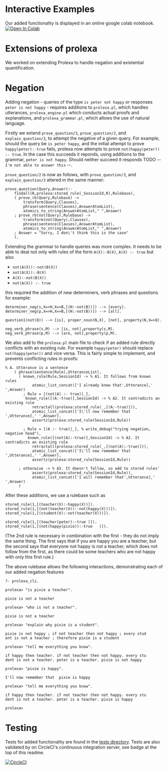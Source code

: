 # Interactive Examples
Our added functionality is displayed in an online google colab notebook. [![Open In Colab](https://colab.research.google.com/assets/colab-badge.svg)](https://colab.research.google.com/github/mattclifford1/ComputationalLogic/blob/prolexa-plus/Prolexa_Plus_Demo_Notebook.ipynb)

# Extensions of prolexa

We worked on extending Prolexa to handle negation and existential quantification.

# Negation

Adding negation - queries of the type `is peter not happy` or responses `peter is not happy` - requires additions to `prolexa.pl`, which handles utterances, `prolexa_engine.pl` which conducts actual proofs and explanations, and `prolexa_grammar.pl`, which allows the use of natural language.

Firstly we extend `prove_question/3`, `prove_question/2`, and `explain_question/3`, to attempt the negative of a given query. For example, should the query be `is peter happy`, and the initial attempt to prove `happy(peter):-true` fails, prolexa now attempts to prove `not(happy(peter)) :- true`. In the case this succeeds it reponds, using additions to the grammar, `peter is not happy`. Should neither succeed it responds TODO --  `I'm not able to answer this` --.

`prove_question/2` is now as follows, with `prove_question/3`, and `explain_question/3` altered in the same manner:

```
prove_question(Query,Answer):-
	findall(R,prolexa:stored_rule(_SessionId,R),Rulebase),
	( prove_rb(Query,Rulebase) ->
		transform(Query,Clauses),
		phrase(sentence(Clauses),AnswerAtomList),
		atomics_to_string(AnswerAtomList," ",Answer)
	; prove_rb(not(Query),Rulebase) ->
		transform(not(Query),Clauses),
		phrase(sentence(Clauses),AnswerAtomList),
		atomics_to_string(AnswerAtomList," ",Answer)
	; Answer = "Sorry, I don\'t think this is the case"
	).
```

Extending the grammar to handle queries was more complex. It needs to be able to deal not only with rules of the form `A(X):-B(X)`, `A(X) :- true` but also

- `not(A(X)):-not(B(X))`
- `not(A(X)):-B(X)`
- `A(X):-not(B(X))`
- `not(A(X)) :- true`

this required the addition of new determiners, verb phrases and questions for example:

```
determiner_neg(s,X=>H,X=>B,[(H:-not(B))]) --> [every].
determiner_neg(p,X=>H,X=>B,[(H:-not(B))]) --> [all].

question1(not(Q)) --> [is], proper_noun(N,X), [not], property(N,X=>Q).

neg_verb_phrase(s,M) --> [is, not],property(s,M).
neg_verb_phrase(p,M) --> [are, not],property(p,M).

```

We also add to the `prolexa.pl` main file to check if an added rule directly conflicts with an existing rule. For example `happy(peter)` should replace `not(happy(peter))` and vice versa. This is fairly simple to implement, and prevents conflicting rules in proofs:

```
% A. Utterance is a sentence
	( phrase(sentence(Rule),UtteranceList),
	  ( known_rule(Rule,SessionId) -> % A1. It follows from known rules
			atomic_list_concat(['I already knew that',Utterance],' ',Answer)
		; Rule = [(not(A) :- true)|_],
		 known_rule([(A:-true)],SessionId) -> % A2. It contradicts an existing rule
			retractall(prolexa:stored_rule(_,[(A:-true)])),
			atomic_list_concat(['I\'ll now remember that ',Utterance],' ',Answer),
			assertz(prolexa:stored_rule(SessionId,Rule))

		; Rule = [(A :- true)|_], % write_debug("trying negation, negative head"),
		  known_rule([(not(A):-true)],SessionId) -> % A2. It contradicts an existing rule
			retractall(prolexa:stored_rule(_,[(not(A):-true)])),
			atomic_list_concat(['I\'ll now remember that ',Utterance],' ',Answer),
			assertz(prolexa:stored_rule(SessionId,Rule))

	  ; otherwise -> % A3. It doesn't follow, so add to stored rules'
			assertz(prolexa:stored_rule(SessionId,Rule)),
			atomic_list_concat(['I will remember that',Utterance],' ',Answer)
	  )
```

After these additions, we use a rulebase such as

```
stored_rule(1,[(teacher(X):-happy(X))]).
stored_rule(1,[(not(teacher(X)):-not(happy(X)))]).
stored_rule(1,[(student(X):-not(teacher(X)))]).

stored_rule(1,[(teacher(peter):-true )]).
stored_rule(1,[(not(happy(pixie)):-true   )]).
```

(The 2nd rule is necessary in combination with the first - they do not imply the same thing. The first says that if you are happy you are a teacher, but the second says that everyone not happy is not a teacher, which does not follow from the first, as there could be some teachers who are not happy with only this first rule.)

The above rulebase allows the following interactions, demonstrating each of our added negation features

```
?- prolexa_cli.

prolexa> "is pixie a teacher".

pixie is not a teacher

prolexa> "who is not a teacher".

pixie is not a teacher

prolexa> "explain why pixie is a student".

pixie is not happy ; if not teacher then not happy ; every stud
ent is not a teacher ; therefore pixie is a student

prolexa> "tell me everything you know".

if happy then teacher. if not teacher then not happy. every stu
dent is not a teacher. peter is a teacher. pixie is not happy

prolexa> "pixie is happy".

I'll now remember that  pixie is happy

prolexa> "tell me everything you know".

if happy then teacher. if not teacher then not happy. every stu
dent is not a teacher. peter is a teacher. pixie is happy

prolexa>
```



# Testing
Tests for added functionality are found in the [tests directory](./tests). Tests are also validated by on CircleCI's continuous integration server, see badge at the top of this readme.

[![CircleCI](https://circleci.com/gh/mattclifford1/ComputationalLogic/tree/prolexa-plus.svg?style=svg)](https://circleci.com/gh/mattclifford1/ComputationalLogic/tree/prolexa-plus)
